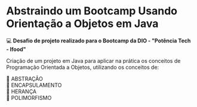 # Abstraindo um Bootcamp Usando Orientação a Objetos em Java
:computer: <b> Desafio de projeto realizado para o Bootcamp da DIO - "Potência Tech - Ifood" </b>

Criação de um projeto em Java para aplicar na prática os conceitos de Programação Orientada a Objetos, utilizando os conceitos de: <br>

:small_orange_diamond: ABSTRAÇÃO <br>
:small_orange_diamond: ENCAPSULAMENTO <br>
:small_orange_diamond: HERANÇA <br>
:small_orange_diamond: POLIMORFISMO <br>


